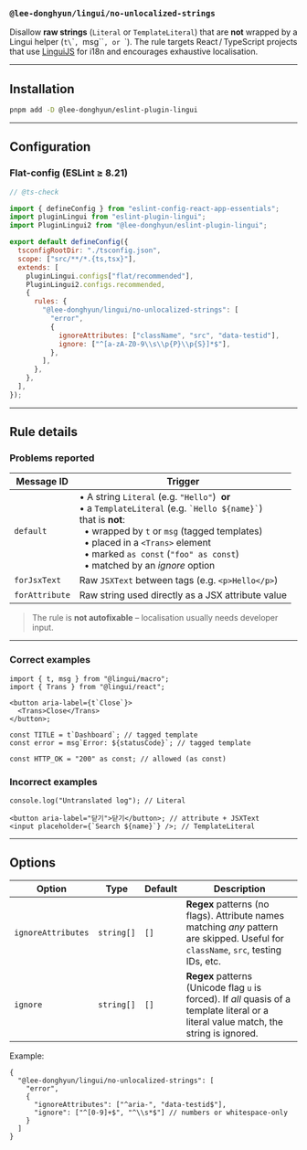 ### `@lee-donghyun/lingui/no-unlocalized-strings`

Disallow **raw strings** (`Literal` or `TemplateLiteral`) that are **not** wrapped by a Lingui helper (`t\`\``, `msg\`\``, or `<Trans>\`).
The rule targets React / TypeScript projects that use [LinguiJS](https://lingui.dev/) for i18n and encourages exhaustive localisation.

---

## Installation

```bash
pnpm add -D @lee-donghyun/eslint-plugin-lingui
```

---

## Configuration

### Flat-config (ESLint ≥ 8.21)

```js
// @ts-check

import { defineConfig } from "eslint-config-react-app-essentials";
import pluginLingui from "eslint-plugin-lingui";
import PluginLingui2 from "@lee-donghyun/eslint-plugin-lingui";

export default defineConfig({
  tsconfigRootDir: "./tsconfig.json",
  scope: ["src/**/*.{ts,tsx}"],
  extends: [
    pluginLingui.configs["flat/recommended"],
    PluginLingui2.configs.recommended,
    {
      rules: {
        "@lee-donghyun/lingui/no-unlocalized-strings": [
          "error",
          {
            ignoreAttributes: ["className", "src", "data-testid"],
            ignore: ["^[a-zA-Z0-9\\s\\p{P}\\p{S}]*$"],
          },
        ],
      },
    },
  ],
});
```

---

## Rule details

### Problems reported

| Message ID     | Trigger                                                                                                                                                                                                                                                                                                   |
| -------------- | --------------------------------------------------------------------------------------------------------------------------------------------------------------------------------------------------------------------------------------------------------------------------------------------------------- |
| `default`      | • A string `Literal` (e.g. `"Hello"`)  **or**<br/>• a `TemplateLiteral` (e.g. `` `Hello ${name}` ``)<br/>that is **not**:<br/>   • wrapped by `t` or `msg` (tagged templates)<br/>   • placed in a `<Trans>` element<br/>   • marked `as const` (`"foo" as const`)<br/>   • matched by an _ignore_ option |
| `forJsxText`   | Raw `JSXText` between tags (e.g. `<p>Hello</p>`)                                                                                                                                                                                                                                                          |
| `forAttribute` | Raw string used directly as a JSX attribute value                                                                                                                                                                                                                                                         |

> The rule is **not autofixable** – localisation usually needs developer input.

---

### Correct examples

```tsx
import { t, msg } from "@lingui/macro";
import { Trans } from "@lingui/react";

<button aria-label={t`Close`}>
  <Trans>Close</Trans>
</button>;

const TITLE = t`Dashboard`; // tagged template
const error = msg`Error: ${statusCode}`; // tagged template

const HTTP_OK = "200" as const; // allowed (as const)
```

### Incorrect examples

```tsx
console.log("Untranslated log"); // Literal

<button aria-label="닫기">닫기</button>; // attribute + JSXText
<input placeholder={`Search ${name}`} />; // TemplateLiteral
```

---

## Options

| Option             | Type       | Default | Description                                                                                                                             |
| ------------------ | ---------- | ------- | --------------------------------------------------------------------------------------------------------------------------------------- |
| `ignoreAttributes` | `string[]` | `[]`    | **Regex** patterns (no flags). Attribute names matching _any_ pattern are skipped. Useful for `className`, `src`, testing IDs, etc.     |
| `ignore`           | `string[]` | `[]`    | **Regex** patterns (Unicode flag `u` is forced). If _all_ quasis of a template literal or a literal value match, the string is ignored. |

Example:

```jsonc
{
  "@lee-donghyun/lingui/no-unlocalized-strings": [
    "error",
    {
      "ignoreAttributes": ["^aria-", "data-testid$"],
      "ignore": ["^[0-9]+$", "^\\s*$"] // numbers or whitespace-only
    }
  ]
}
```
